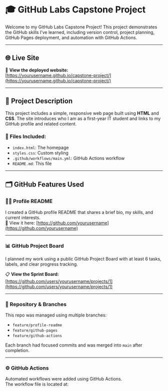 # 🎓 GitHub Labs Capstone Project

Welcome to my GitHub Labs Capstone Project! This project demonstrates the GitHub skills I’ve learned, including version control, project planning, GitHub Pages deployment, and automation with GitHub Actions.

---

## 🌐 Live Site

🔗 **View the deployed website:**  
[https://yourusername.github.io/capstone-project/](https://yourusername.github.io/capstone-project/)

---

## 🧩 Project Description

This project includes a simple, responsive web page built using **HTML** and **CSS**. The site introduces who I am as a first-year IT student and links to my GitHub profile and related content.

### 📁 Files Included:
- `index.html`: The homepage
- `styles.css`: Custom styling
- `.github/workflows/main.yml`: GitHub Actions workflow
- `README.md`: This file

---

## 🗂️ GitHub Features Used

### 🧑‍💻 Profile README
I created a GitHub profile README that shares a brief bio, my skills, and current interests.  
📍 View it here: [https://github.com/yourusername](https://github.com/yourusername)

---

### 📊 GitHub Project Board

I planned my work using a public GitHub Project Board with at least 6 tasks, labels, and clear progress tracking.

📋 **View the Sprint Board:**  
[https://github.com/users/yourusername/projects/1](https://github.com/users/yourusername/projects/1)

---

### 🌳 Repository & Branches

This repo was managed using multiple branches:
- `feature/profile-readme`
- `feature/github-pages`
- `feature/github-actions`

Each branch had focused commits and was merged into `main` after completion.

---

### ⚙️ GitHub Actions

Automated workflows were added using GitHub Actions.  
The workflow file is located at:

